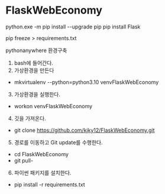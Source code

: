 # FlaskWebEconomy

python.exe -m pip install --upgrade pip
pip install Flask

pip freeze > requirements.txt


pythonanywhere 환경구축
1. bash에 들어간다.
2. 가상환경을 만든다
- mkvirtualenv --python=python3.10 venvFlaskWebEconomy
3. 가상환경을 실행한다.
- workon venvFlaskWebEconomy
4. 깃을 가져온다.
- git clone https://github.com/kjky12/FlaskWebEconomy.git
5. 경로를 이동하고 Git update를 수행한다.
- cd FlaskWebEconomy
- git pull- 
6. 파이썬 패키지를 설치한다.
- pip install -r requirements.txt
 